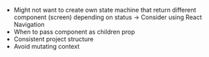 * Might not want to create own state machine that return different component (screen) depending on status
  -> Consider using React Navigation
* When to pass component as children prop
* Consistent project structure
* Avoid mutating context
